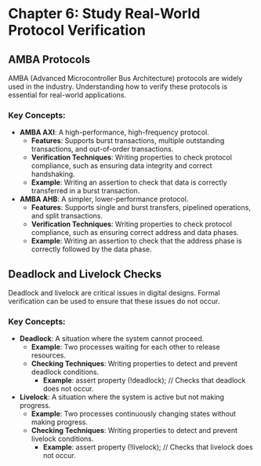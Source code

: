 # Chapter 6: Study Real-World Protocol Verification

## AMBA Protocols
AMBA (Advanced Microcontroller Bus Architecture) protocols are widely used in the industry. Understanding how to verify these protocols is essential for real-world applications.

### Key Concepts:
- **AMBA AXI**: A high-performance, high-frequency protocol.
  - **Features**: Supports burst transactions, multiple outstanding transactions, and out-of-order transactions.
  - **Verification Techniques**: Writing properties to check protocol compliance, such as ensuring data integrity and correct handshaking.
  - **Example**: Writing an assertion to check that data is correctly transferred in a burst transaction.
- **AMBA AHB**: A simpler, lower-performance protocol.
  - **Features**: Supports single and burst transfers, pipelined operations, and split transactions.
  - **Verification Techniques**: Writing properties to check protocol compliance, such as ensuring correct address and data phases.
  - **Example**: Writing an assertion to check that the address phase is correctly followed by the data phase.

## Deadlock and Livelock Checks
Deadlock and livelock are critical issues in digital designs. Formal verification can be used to ensure that these issues do not occur.

### Key Concepts:
- **Deadlock**: A situation where the system cannot proceed.
  - **Example**: Two processes waiting for each other to release resources.
  - **Checking Techniques**: Writing properties to detect and prevent deadlock conditions.
    - **Example**: assert property (!deadlock); // Checks that deadlock does not occur.
- **Livelock**: A situation where the system is active but not making progress.
  - **Example**: Two processes continuously changing states without making progress.
  - **Checking Techniques**: Writing properties to detect and prevent livelock conditions.
    - **Example**: assert property (!livelock); // Checks that livelock does not occur.
